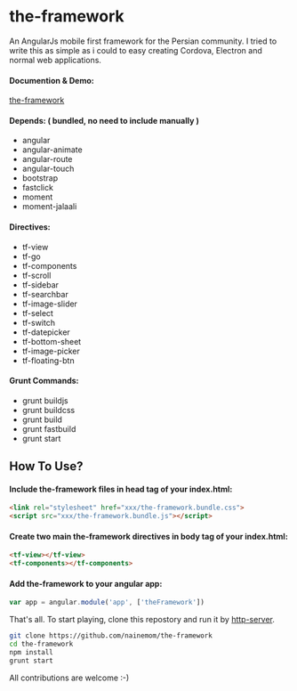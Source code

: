 # the-framework
An AngularJs mobile first framework for the Persian community. I tried to write this as simple as i could to easy creating Cordova, Electron and normal web applications.

#### Documention & Demo:
[the-framework](http://nainemom.github.io/the-framework)

#### Depends: ( bundled, no need to include manually )
- angular
- angular-animate
- angular-route
- angular-touch
- bootstrap
- fastclick
- moment
- moment-jalaali

#### Directives:
- tf-view
- tf-go
- tf-components
- tf-scroll
- tf-sidebar
- tf-searchbar
- tf-image-slider
- tf-select
- tf-switch
- tf-datepicker
- tf-bottom-sheet
- tf-image-picker
- tf-floating-btn

#### Grunt Commands:
- grunt buildjs
- grunt buildcss
- grunt build
- grunt fastbuild
- grunt start



## How To Use?
#### Include the-framework files in head tag of your index.html:
```html
<link rel="stylesheet" href="xxx/the-framework.bundle.css">
<script src="xxx/the-framework.bundle.js"></script>
```

#### Create two main the-framework directives in body tag of your index.html:
```html
<tf-view></tf-view>
<tf-components></tf-components>
```

#### Add the-framework to your angular app:
```javascript
var app = angular.module('app', ['theFramework'])
```

That's all. To start playing, clone this repostory and run it by [http-server](https://www.npmjs.com/package/http-server).
```bash
git clone https://github.com/nainemom/the-framework
cd the-framework
npm install
grunt start
```

All contributions are welcome :-)
